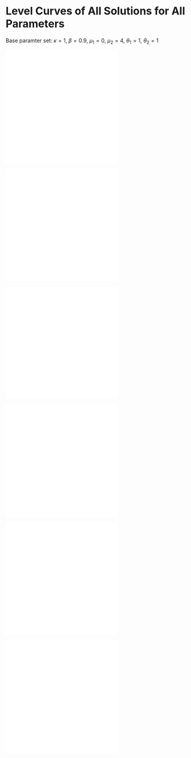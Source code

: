 # Level Curves of All Solutions for All Parameters
Base paramter set: $\kappa=1$, $\beta=0.9$, $\mu_1=0$, $\mu_2=4$, $\theta_1=1$, $\theta_2=1$

![](gammaVsk.pdf)
![](OmegaVsk.pdf)

![](gammaVsbeta.pdf)
![](OmegaVsbeta.pdf)

![](gammaVsmu1.pdf)
![](OmegaVsmu1.pdf)

![](gammaVsmu2.pdf)
![](OmegaVsmu2.pdf)

![](gammaVstheta1.pdf)
![](OmegaVstheta1.pdf)

![](gammaVstheta2.pdf)
![](OmegaVstheta2.pdf)
